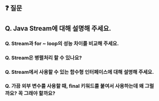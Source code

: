 ## ❓ 질문
## Q. Java Stream에 대해 설명해 주세요.
### Q. Stream과 for ~ loop의 성능 차이를 비교해 주세요.
### Q. Stream은 병렬처리 할 수 있나요?
### Q. Stream에서 사용할 수 있는 함수형 인터페이스에 대해 설명해 주세요.
### Q. 가끔 외부 변수를 사용할 때, final 키워드를 붙여서 사용하는데 왜 그럴까요? 꼭 그래야 할까요?

